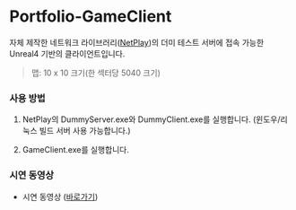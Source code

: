 # Portfolio-GameClient

자체 제작한 네트워크 라이브러리([NetPlay](https://github.com/woodgh/Project-NetPlay))의 더미 테스트 서버에 접속 가능한 Unreal4 기반의 클라이언트입니다.

> 맵: 10 x 10 크기(한 섹터당 5040 크기)


### 사용 방법

1. NetPlay의 DummyServer.exe와 DummyClient.exe를 실행합니다.
(윈도우/리눅스 빌드 서버 사용 가능합니다.)

3. GameClient.exe를 실행합니다. 

### 시연 동영상

- 시연 동영상 ([바로가기](https://www.youtube.com/watch?v=eIysjKEEAmg))
